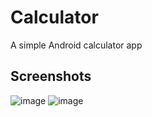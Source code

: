 # Calculator
A simple Android calculator app
## Screenshots
![image](https://user-images.githubusercontent.com/31103658/137646079-f79e4f07-0498-492e-92c8-a2c24b0b553a.png)
![image](https://user-images.githubusercontent.com/31103658/137646108-8869ab88-9c51-44e4-a966-efbea311a2b2.png)
